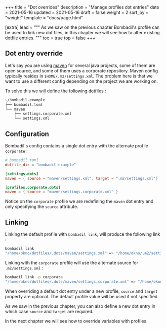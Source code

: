 +++
title = "Dot overrides"
description = "Manage profiles dot entries"
date = 2021-05-16
updated = 2021-05-16
draft = false
weight = 2
sort_by = "weight"
template = "docs/page.html"

[extra]
lead = """
As we saw on the previous chapter Bombadil's profile can be used to link new dot files, in this chapter we will
see how to alter existing dotfile entries.
"""
toc = true
top = false
+++

## Dot entry override

Let's say you are using [maven](https://maven.apache.org/) for several java projects, some of them are open source,
and some of them uses a corporate repository. Maven config typically resides in `$HOME/.m2/settings.xml`. The problem here
is that we want to use a different config depending on the project we are working on. 


To solve this we will define the following dotfiles :

```bash
~/bombadil-example
├── bombadil.toml
└── maven
    ├── settings.corporate.xml
    └── settings.xml
```

## Configuration

Bombadil's config contains a single dot entry with the alternate profile `corporate` :

```toml
# bombadil.toml
dotfile_dir = "bombadil-example"

[settings.dots]
maven = { source = "maven/settings.xml", target = ".m2/settings.xml"}

[profiles.corporate.dots]
maven = { source = "maven/settings.corporate.xml" }
```

Notice on the `corporate` profile we are redefining the `maven` dot entry and only specifying the `source` attribute.

## Linking 

Linking the default profile with `bombadil link`, will produce the following link :
```bash
bombadil link
"/home/okno/dotfiles/.dots/maven/settings.xml" => "/home/okno/.m2/settings.xml"
```

Linking with the `corporate` profile will use the alternate source for `.m2/settings.xml` :

```bash
bombadil link -p corporate
"/home/okno/dotfiles/.dots/maven/settings.corporate.xml" => "/home/okno/.m2/settings.xml"
```

When overriding a default dot entry under a new profile, `source` and `target` property are optional.
The default profile value will be used if not specified. 

As we saw in the previous chapter, you can also define a new
dot entry in which case `source` and `target` are required.

In the next chapter we will see how to override variables with profiles.


